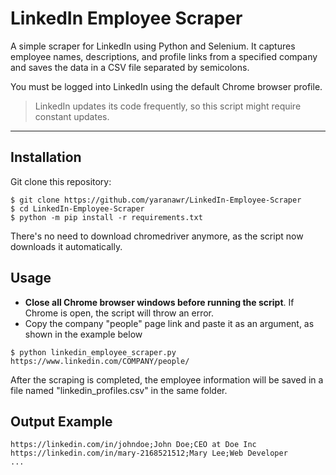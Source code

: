 # LinkedIn Employee Scraper
A simple scraper for LinkedIn using Python and Selenium.
It captures employee names, descriptions, and profile links from a specified company and saves the data in a CSV file separated by semicolons.

You must be logged into LinkedIn using the default Chrome browser profile.

> LinkedIn updates its code frequently, so this script might require constant updates.
***
## Installation

Git clone this repository:

```
$ git clone https://github.com/yaranawr/LinkedIn-Employee-Scraper
$ cd LinkedIn-Employee-Scraper
$ python -m pip install -r requirements.txt
```

There's no need to download chromedriver anymore, as the script now downloads it automatically.

## Usage

- **Close all Chrome browser windows before running the script**. If Chrome is open, the script will throw an error.
- Copy the company "people" page link and paste it as an argument, as shown in the example below

```
$ python linkedin_employee_scraper.py https://www.linkedin.com/COMPANY/people/
```

After the scraping is completed, the employee information will be saved in a file named "linkedin_profiles.csv" in the same folder.

## Output Example

```
https://linkedin.com/in/johndoe;John Doe;CEO at Doe Inc
https://linkedin.com/in/mary-2168521512;Mary Lee;Web Developer
...
```
